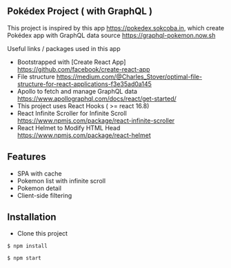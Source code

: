 ## Pokédex Project ( with GraphQL )

This project is inspired by this app https://pokedex.sokcoba.in, which create Pokédex app with GraphQL data source https://graphql-pokemon.now.sh

Useful links / packages used in this app

 - Bootstrapped with [Create React App] https://github.com/facebook/create-react-app
 - File structure https://medium.com/@Charles_Stover/optimal-file-structure-for-react-applications-f3e35ad0a145
 - Apollo to fetch and manage GraphQL data https://www.apollographql.com/docs/react/get-started/
 - This project uses React Hooks ( >= react 16.8)
 - React Infinite Scroller for Infinite Scroll https://www.npmjs.com/package/react-infinite-scroller
 - React Helmet to Modify HTML Head https://www.npmjs.com/package/react-helmet
 
## Features

 - SPA with cache
 - Pokemon list with infinite scroll
 - Pokemon detail
 - Client-side filtering

## Installation

 - Clone this project
 ```
 $ npm install
 ```

 ```
 $ npm start
 ```